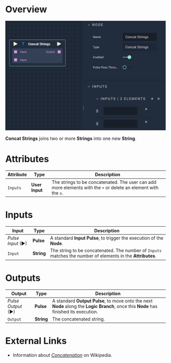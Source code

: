 # Overview

![The Concat Strings Node.](../../.gitbook/assets/concatstrings.png)

**Concat Strings** joins two or more **Strings** into one new **String**. 

# Attributes

|Attribute|Type|Description|
|---|---|---|
|`Inputs`|**User Input**|The strings to be concatenated. The user can add more elements with the `+` or delete an element with the `x`. |

# Inputs

|Input|Type|Description|
|---|---|---|
|*Pulse Input* (►)|**Pulse**|A standard **Input Pulse**, to trigger the execution of the **Node**.|
|`Input`|**String**|The string to be concatenated. The number of `Inputs` matches the number of elements in the **Attributes**.|

# Outputs

|Output|Type|Description|
|---|---|---|
|*Pulse Output* (►)|**Pulse**|A standard **Output Pulse**, to move onto the next **Node** along the **Logic Branch**, once this **Node** has finished its execution.|
|`Output`|**String**|The concatenated string.|

# External Links

* Information about [*Concatenation*](https://en.wikipedia.org/wiki/Concatenation) on Wikipedia.
